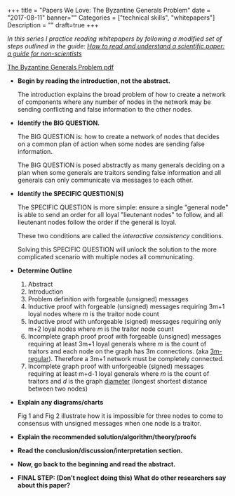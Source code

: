+++
title = "Papers We Love: The Byzantine Generals Problem"
date = "2017-08-11"
banner=""
Categories = ["technical skills", "whitepapers"]
Description = ""
draft=true
+++

*In this series I practice reading whitepapers by following a modified set of
steps outlined in the guide: [How to read and understand a scientific paper: a guide for non-scientists](https://violentmetaphors.com/2013/08/25/how-to-read-and-understand-a-scientific-paper-2/)*

[The Byzantine Generals Problem pdf](http://www.andrew.cmu.edu/course/15-749/READINGS/required/resilience/lamport82.pdf)

* **Begin by reading the introduction, not the abstract.**

    The introduction explains the broad problem of how to create a network of
    components where any number of nodes in the network may be sending
    conflicting and false information to the other nodes.

* **Identify the BIG QUESTION.**

    The BIG QUESTION is: how to create a network of nodes that decides on a
    common plan of action when some nodes are sending false information.
    
    The BIG QUESTION is posed abstractly as many generals deciding on a plan
    when some generals are traitors sending false information and all generals
    can only communicate via messages to each other.
    
* **Identify the SPECIFIC QUESTION(S)**

    The SPECIFIC QUESTION is more simple: ensure a single "general node" is able
    to send an order for all loyal "lieutenant nodes" to follow, and all lieutenant
    nodes follow the order if the general is loyal.
    
    These two conditions are called the _interactive consistency_ conditions.
    
    Solving this SPECIFIC QUESTION will unlock the solution to the more
    complicated scenario with multiple nodes all communicating.

* **Determine Outline**
    1. Abstract
    1. Introduction
    1. Problem definition with forgeable (unsigned) messages
    1. Inductive proof with forgeable (unsigned) messages requiring 3m+1 loyal
       nodes where *m* is the traitor node count
    1. Inductive proof with unforgeable (signed) messages requiring only m+2
       loyal nodes where *m* is the traitor node count
    1. Incomplete graph proof proof with forgeable (unsigned) messages requiring
       at least 3m+1 loyal generals where *m* is the count of traitors and each
       node on the graph has 3m connections.
       (aka [3m-regular](https://en.wikipedia.org/wiki/Regular_graph)).
       Therefore a 3m+1 network must be completely connected.
    1. Incomplete graph proof with unforgeable (signed) messages requiring at
       least m+d-1 loyal generals where *m* is the count of traitors and *d* is
       the graph
       [diameter](https://en.wikipedia.org/wiki/Distance_(graph_theory))
       (longest shortest distance between two nodes)

* **Explain any diagrams/charts**

    Fig 1 and Fig 2 illustrate how it is impossible for three nodes to come
    to consensus with unsigned messages when one node is a traitor.


* **Explain the recommended solution/algorithm/theory/proofs**
    

* **Read the conclusion/discussion/interpretation section.**

* **Now, go back to the beginning and read the abstract.**

* **FINAL STEP: (Don’t neglect doing this) What do other researchers say about this paper?**


